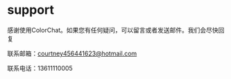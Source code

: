 # support

感谢使用ColorChat。如果您有任何疑问，可以留言或者发送邮件。我们会尽快回复

联系邮箱：courtney456441623@hotmail.com

联系电话：13611110005
